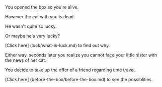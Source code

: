 You opened the box so you're alive.

However the cat with you is dead.

He wasn't quite so lucky.

Or maybe he's very lucky?

[Click here] (luck/what-is-luck.md) to find out why.

Either way, seconds later you realize you cannot face your little sister with the news of her cat.

You decide to take up the offer of a friend regarding time travel.

[Click here] (before-the-box/before-the-box.md) to see the possiblities.